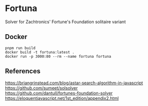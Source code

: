 # Fortuna

Solver for Zachtronics' Fortune's Foundation solitaire variant

## Docker

`pnpm run build`  
`docker build -t fortuna:latest .`  
`docker run -p 3000:80 --rm --name fortuna fortuna`

## References

https://briangrinstead.com/blog/astar-search-algorithm-in-javascript  
https://github.com/sumeet/solsolver  
https://github.com/dantull/fortunes-foundation-solver  
https://eloquentjavascript.net/1st_edition/appendix2.html

